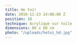 ```yaml
---
title: He toi!
date: 2016-11-23 14:06:00 Z
position: 10
technique: Acrylique sur toile
dimensions: 80 x 60 cm
photo: "/uploads/hetoi_hd.jpg"
---
```


